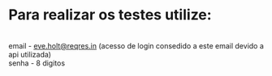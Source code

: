 <h1> Para realizar os testes utilize:</h1>

<br>email - eve.holt@reqres.in (acesso de login consedido a este email devido a api utilizada)
<br>senha - 8 digitos
